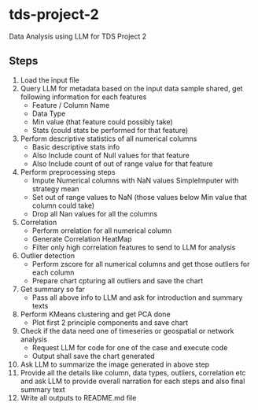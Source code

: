 # tds-project-2
Data Analysis using LLM for TDS Project 2

## Steps
1. Load the input file
2. Query LLM for metadata based on the input data sample shared, get following information for each features
    *  Feature / Column Name
    *  Data Type
    *  Min value (that feature could possibly take)
    *  Stats (could stats be performed for that feature)
3.  Perform descriptive statistics of all numerical columns
    *  Basic descriptive stats info
    *  Also Include count of Null values for that feature
    *  Also Include count of out of range value for that feature
4.  Perform preprocessing steps
    *  Impute Numerical columns with NaN values SimpleImputer with strategy mean
    *  Set out of range values to NaN (those values below Min value that column could take)
    *  Drop all Nan values for all the columns
5.  Correlation
    *  Perform orrelation for all numerical column
    *  Generate Correlation HeatMap
    *  Filter only high correlation features to send to LLM for analysis
6.  Outlier detection
    *  Perform zscore for all numerical columns and get those outliers for each column
    *  Prepare chart cpturing all outliers and save the chart
7.  Get summary so far
    *  Pass all above info to LLM and ask for introduction and summary texts
8.  Perform KMeans clustering and get PCA done
    *  Plot first 2 principle components and save chart
9.  Check if the data need one of timeseries or geospatial or network analysis
    *  Request LLM for code for one of the case and execute code
    *  Output shall save the chart generated
10.  Ask LLM to summarize the image generated in above step
11.  Provide all the details like column, data types, outliers, correlation etc and ask LLM to provide overall narration for each steps and also final summary text
12.  Write all outputs to README.md file
  
   
   
